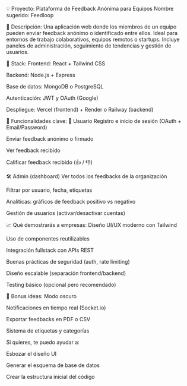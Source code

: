 💡 Proyecto: Plataforma de Feedback Anónima para Equipos
Nombre sugerido: Feedloop

🧩 Descripción:
Una aplicación web donde los miembros de un equipo pueden enviar feedback anónimo o identificado entre ellos. Ideal para entornos de trabajo colaborativos, equipos remotos o startups. Incluye paneles de administración, seguimiento de tendencias y gestión de usuarios.

🧱 Stack:
Frontend: React + Tailwind CSS

Backend: Node.js + Express

Base de datos: MongoDB o PostgreSQL

Autenticación: JWT y OAuth (Google)

Despliegue: Vercel (frontend) + Render o Railway (backend)

🔑 Funcionalidades clave:
👥 Usuario
Registro e inicio de sesión (OAuth + Email/Password)

Enviar feedback anónimo o firmado

Ver feedback recibido

Calificar feedback recibido (👍 / 👎)

🛠️ Admin (dashboard)
Ver todos los feedbacks de la organización

Filtrar por usuario, fecha, etiquetas

Analíticas: gráficos de feedback positivo vs negativo

Gestión de usuarios (activar/desactivar cuentas)

📈 Qué demostrarás a empresas:
Diseño UI/UX moderno con Tailwind

Uso de componentes reutilizables

Integración fullstack con APIs REST

Buenas prácticas de seguridad (auth, rate limiting)

Diseño escalable (separación frontend/backend)

Testing básico (opcional pero recomendado)

🎁 Bonus ideas:
Modo oscuro

Notificaciones en tiempo real (Socket.io)

Exportar feedbacks en PDF o CSV

Sistema de etiquetas y categorías

Si quieres, te puedo ayudar a:

Esbozar el diseño UI

Generar el esquema de base de datos

Crear la estructura inicial del código
